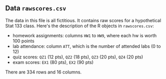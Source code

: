## Data `rawscores.csv`

The data in this file is all fictitious.
It contains raw scores for a hypothetical Stat 133 class.
Here's the description of the R objects in `rawscores.csv`:

- homework assignments: columns `HW1` to `HW9`, where each hw is worth 100 points
- lab attendance: column `ATT`, which is the number of attended labs (0 to 12)
- quiz scores: `QZ1` (12 pts), `QZ2` (18 pts), `QZ3` (20 pts), `QZ4` (20 pts)
- exam scores: `EX1` (80 pts), `EX2` (90 pts)

There are 334 rows and 16 columns.